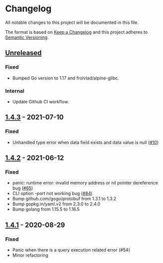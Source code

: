 # Changelog

All notable changes to this project will be documented in this file.

The format is based on [Keep a Changelog](http://keepachangelog.com/en/1.0.0/)
and this project adheres to [Semantic Versioning](http://semver.org/spec/v2.0.0.html).

## [Unreleased](../../releases/tag/X.Y.Z)

### Fixed

- Bumped Go version to 1.17 and frolvlad/alpine-glibc.

### Internal

- Update Github CI workflow.

## [1.4.3](../../releases/tag/1.4.3) - 2021-07-10

### Fixed

- Unhandled type error when data field exists and data value is null ([#10](../../issues/10))

## [1.4.2](../../releases/tag/1.4.2) - 2021-06-12

### Fixed

- panic: runtime error: invalid memory address or nil pointer dereference bug ([#65](../../issues/65))
- CLI option -port not working bug ([#84](../../issues/84))
- Bump github.com/gogo/protobuf from 1.3.1 to 1.3.2
- Bump gopkg.in/yaml.v2 from 2.3.0 to 2.4.0
- Bump golang from 1.15.5 to 1.16.5

## [1.4.1](../../releases/tag/1.4.1) - 2020-08-29

### Fixed

- Panic when there is a query execution related error (#54)
- Minor refactoring
